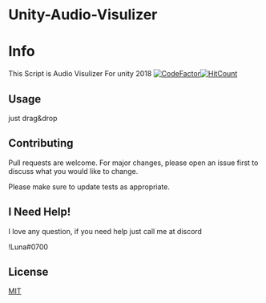 # Unity-Audio-Visulizer
# Info

This Script is Audio Visulizer For unity 2018
[![CodeFactor](https://www.codefactor.io/repository/github/im6705/Unity-Audio-Visulizer/badge?style=for-the-badge)](https://www.codefactor.io/repository/github/im6705/Unity-Audio-Visulizer)[![HitCount](http://hits.dwyl.io/im6705/Unity-Audio-Visulizer.svg)](http://hits.dwyl.io/im6705/Unity-Audio-Visulizer)

## Usage

just drag&drop

## Contributing
Pull requests are welcome. For major changes, please open an issue first to discuss what you would like to change.

Please make sure to update tests as appropriate.

## I Need Help!

I love any question, 
if you need help just call me at discord

!Luna#0700



## License
[MIT](https://choosealicense.com/licenses/mit/)
